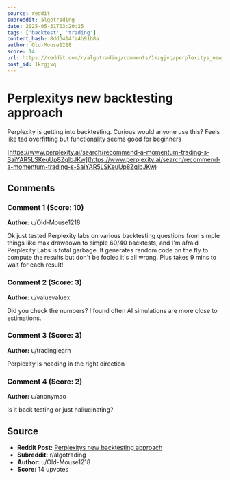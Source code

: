 ```yaml
---
source: reddit
subreddit: algotrading
date: 2025-05-31T03:20:25
tags: ['backtest', 'trading']
content_hash: 8dd3414fa4b91b8a
author: Old-Mouse1218
score: 14
url: https://reddit.com/r/algotrading/comments/1kzgjvq/perplexitys_new_backtesting_approach/
post_id: 1kzgjvq
---
```


# Perplexitys new backtesting approach

Perplexity is getting into backtesting. Curious would anyone use this? Feels like tad overfitting but functionality seems good for beginners

[https://www.perplexity.ai/search/recommend-a-momentum-trading-s-SaiYAR5LSKeuUp8ZqlbJKw](https://www.perplexity.ai/search/recommend-a-momentum-trading-s-SaiYAR5LSKeuUp8ZqlbJKw)

## Comments

### Comment 1 (Score: 10)

**Author:** u/Old-Mouse1218

Ok just tested Perplexity labs on various backtesting questions from simple things like max drawdown to simple 60/40 backtests, and I'm afraid Perplexity Labs is total garbage. It generates random code on the fly to compute the results but don't be fooled it's all wrong. Plus takes 9 mins to wait for each result!

### Comment 2 (Score: 3)

**Author:** u/valuevaluex

Did you check the numbers? I found often AI simulations are more close to estimations.

### Comment 3 (Score: 3)

**Author:** u/tradinglearn

Perplexity is heading in the right direction

### Comment 4 (Score: 2)

**Author:** u/anonymao

Is it back testing or just hallucinating?

## Source

- **Reddit Post:** [Perplexitys new backtesting approach](https://reddit.com/r/algotrading/comments/1kzgjvq/perplexitys_new_backtesting_approach/)
- **Subreddit:** r/algotrading
- **Author:** u/Old-Mouse1218
- **Score:** 14 upvotes
